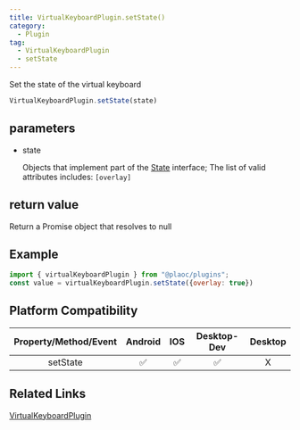 ```yaml
---
title: VirtualKeyboardPlugin.setState()
category:
  - Plugin
tag:
  - VirtualKeyboardPlugin
  - setState 
---
```


Set the state of the virtual keyboard

```js
VirtualKeyboardPlugin.setState(state)
```

## parameters

  - state

    Objects that implement part of the [State](../../interface/state/index.md) interface;
    The list of valid attributes includes: `[overlay]`

## return value

  Return a Promise object that resolves to null

## Example
```js
import { virtualKeyboardPlugin } from "@plaoc/plugins";
const value = virtualKeyboardPlugin.setState({overlay: true})
```


## Platform Compatibility

| Property/Method/Event| Android | IOS | Desktop-Dev | Desktop |
|:--------------------:|:-------:|:---:|:-----------:|:-------:|
| setState             | ✅       | ✅  | ✅          | X       |

## Related Links

[VirtualKeyboardPlugin](./index.md)


